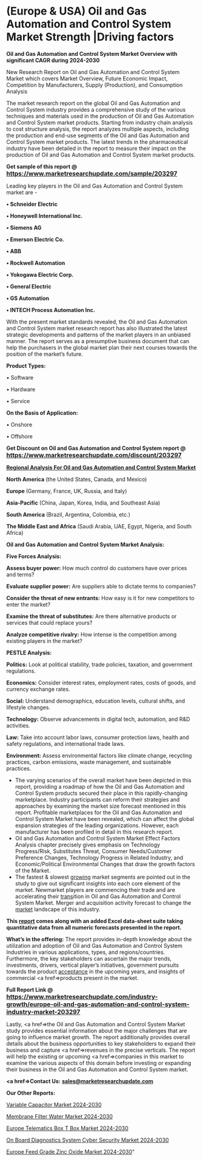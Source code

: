 # (Europe & USA) Oil and Gas Automation and Control System Market Strength |Driving factors

<strong>Oil and Gas Automation and Control System Market Overview with significant CAGR during 2024-2030</strong>

New Research Report on Oil and Gas Automation and Control System Market which covers Market Overview, Future Economic Impact, Competition by Manufacturers, Supply (Production), and Consumption Analysis

The market research report on the global Oil and Gas Automation and Control System industry provides a comprehensive study of the various techniques and materials used in the production of Oil and Gas Automation and Control System market products. Starting from industry chain analysis to cost structure analysis, the report analyzes multiple aspects, including the production and end-use segments of the Oil and Gas Automation and Control System market products. The latest trends in the pharmaceutical industry have been detailed in the report to measure their impact on the production of Oil and Gas Automation and Control System market products.

<strong>Get sample of this report @ <a href=https://www.marketresearchupdate.com/sample/203297><font size=3 color=#0000ff>https://www.marketresearchupdate.com/sample/203297</font></a></strong>

Leading key players in the Oil and Gas Automation and Control System market are -

<strong>• Schneider Electric

• Honeywell International Inc.

• Siemens AG

• Emerson Electric Co.

• ABB

• Rockwell Automation

• Yokogawa Electric Corp.

• General Electric

• GS Automation

• INTECH Process Automation Inc.</strong>

With the present market standards revealed, the Oil and Gas Automation and Control System market research report has also illustrated the latest strategic developments and patterns of the market players in an unbiased manner. The report serves as a presumptive business document that can help the purchasers in the global market plan their next courses towards the position of the market’s future.

<strong>Product Types:</strong>

• Software

• Hardware

• Service

<strong>On the Basis of Application:</strong>

• Onshore

• Offshore

<strong>Get Discount on Oil and Gas Automation and Control System report @ <a href=https://www.marketresearchupdate.com/discount/203297><font size=3 color=#0000ff>https://www.marketresearchupdate.com/discount/203297</font></a></strong>

<strong><u><b>Regional Analysis For Oil and Gas Automation and Control System Market</b></u></strong>

<strong><b>North America</b></strong> (the United States, Canada, and Mexico)

<strong><b>Europe </b></strong>(Germany, France, UK, Russia, and Italy)

<strong><b>Asia-Pacific</b></strong> (China, Japan, Korea, India, and Southeast Asia)

<strong><b>South America</b></strong> (Brazil, Argentina, Colombia, etc.)

<strong><b>The Middle East and Africa</b></strong> (Saudi Arabia, UAE, Egypt, Nigeria, and South Africa)

<strong>Oil and Gas Automation and Control System Market Analysis:</strong>

<strong>Five Forces Analysis:</strong>

<strong>Assess buyer power:</strong> How much control do customers have over prices and terms?

<strong>Evaluate supplier power:</strong> Are suppliers able to dictate terms to companies?

<strong>Consider the threat of new entrants:</strong> How easy is it for new competitors to enter the market?

<strong>Examine the threat of substitutes:</strong> Are there alternative products or services that could replace yours?

<strong>Analyze competitive rivalry:</strong> How intense is the competition among existing players in the market?

<strong>PESTLE Analysis:</strong>

<strong>Politics:</strong> Look at political stability, trade policies, taxation, and government regulations.

<strong>Economics:</strong> Consider interest rates, employment rates, costs of goods, and currency exchange rates.

<strong>Social:</strong> Understand demographics, education levels, cultural shifts, and lifestyle changes.

<strong>Technology:</strong> Observe advancements in digital tech, automation, and R&D activities.

<strong>Law:</strong> Take into account labor laws, consumer protection laws, health and safety regulations, and international trade laws.

<strong>Environment:</strong> Assess environmental factors like climate change, recycling practices, carbon emissions, waste management, and sustainable practices.

<ul>
  <li>The varying scenarios of the overall market have been depicted in this report, providing a roadmap of how the Oil and Gas Automation and Control System products secured their place in this rapidly-changing marketplace. Industry participants can reform their strategies and approaches by examining the market size forecast mentioned in this report. Profitable marketplaces for the Oil and Gas Automation and Control System Market have been revealed, which can affect the global expansion strategies of the leading organizations. However, each manufacturer has been profiled in detail in this research report.</li>
  <li>Oil and Gas Automation and Control System Market Effect Factors Analysis chapter precisely gives emphasis on Technology Progress/Risk, Substitutes Threat, Consumer Needs/Customer Preference Changes, Technology Progress in Related Industry, and Economic/Political Environmental Changes that draw the growth factors of the Market.</li>
  <li>The fastest &amp; slowest <a href=ASDF991299>growing</a> market segments are pointed out in the study to give out significant insights into each core element of the market. Newmarket players are commencing their trade and are accelerating their <a href=>trans</a>ition in Oil and Gas Automation and Control System Market. Merger and acquisition activity forecast to change the <a href=>market</a> landscape of this industry.</li>
</ul>
<strong>This <a href=>report</a> comes along with an added Excel data-sheet suite taking quantitative data from all numeric forecasts presented in the report.</strong>

<strong>What’s in the offering:</strong> The report provides in-depth knowledge about the utilization and adoption of Oil and Gas Automation and Control System Industries in various applications, types, and regions/countries. Furthermore, the key stakeholders can ascertain the major trends, investments, drivers, vertical player’s initiatives, government pursuits towards the product <a href=ASDF881288>acceptance</a> in the upcoming years, and insights of commercial <a href=>products</a> present in the market.

<strong>Full Report Link @ <a href=https://www.marketresearchupdate.com/industry-growth/europe-oil-and-gas-automation-and-control-system-industry-market-203297><font size=3 color=#0000ff>https://www.marketresearchupdate.com/industry-growth/europe-oil-and-gas-automation-and-control-system-industry-market-203297</font></a></strong>

Lastly, <a href=>the</a> Oil and Gas Automation and Control System Market study provides essential information about the major challenges that are going to influence market growth. The report additionally provides overall details about the business opportunities to key stakeholders to expand their business and capture <a href=>revenues</a> in the precise verticals. The report will help the existing or upcoming <a href=>companies</a> in this market to examine the various aspects of this domain before investing or expanding their business in the Oil and Gas Automation and Control System market.

<strong><a href=><strong>Contact Us:</strong></a></strong>
<strong>sales@marketresearchupdate.com</strong>

<strong>Our Other Reports:</strong>

<a href=https://www.linkedin.com/pulse/variable-capacitor-market-current-business-trends>Variable Capacitor Market 2024-2030</a>

<a href=https://www.linkedin.com/pulse/membrane-filter-water-market-2023-remarking-enormous>Membrane Filter Water Market 2024-2030</a>

<a href=https://www.linkedin.com/pulse/europe-telematics-box-t-box-market-advancing>Europe Telematics Box T Box Market 2024-2030</a>

<a href=https://www.linkedin.com/pulse/on-board-diagnostics-system-cyber-security-market-demand-w8d6f/>On Board Diagnostics System Cyber Security Market 2024-2030</a>

<a href=https://www.linkedin.com/pulse/europe-feed-grade-zinc-oxide-market-research-gbf4f/>Europe Feed Grade Zinc Oxide Market 2024-2030</a>"
